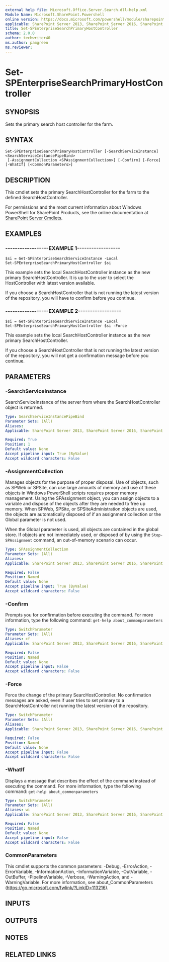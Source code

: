 ```yaml
---
external help file: Microsoft.Office.Server.Search.dll-help.xml
Module Name: Microsoft.SharePoint.Powershell
online version: https://docs.microsoft.com/powershell/module/sharepoint-server/set-spenterprisesearchprimaryhostcontroller
applicable: SharePoint Server 2013, SharePoint Server 2016, SharePoint Server 2019
title: Set-SPEnterpriseSearchPrimaryHostController
schema: 2.0.0
author: techwriter40
ms.author: pamgreen
ms.reviewer:
---
```


# Set-SPEnterpriseSearchPrimaryHostController

## SYNOPSIS
Sets the primary search host controller for the farm.

## SYNTAX

```
Set-SPEnterpriseSearchPrimaryHostController [-SearchServiceInstance] <SearchServiceInstancePipeBind>
 [-AssignmentCollection <SPAssignmentCollection>] [-Confirm] [-Force] [-WhatIf] [<CommonParameters>]
```

## DESCRIPTION
This cmdlet sets the primary SearchHostController for the farm to the defined SearchHostController.

For permissions and the most current information about Windows PowerShell for SharePoint Products, see the online documentation at [SharePoint Server Cmdlets](https://docs.microsoft.com/powershell/sharepoint/sharepoint-server/sharepoint-server-cmdlets).


## EXAMPLES

### ------------------EXAMPLE 1------------------
```
$si = Get-SPEnterpriseSearchServiceInstance -Local 
Set-SPEnterpriseSearchPrimaryHostController $si
```

This example sets the local SearchHostController instance as the new primary SearchHostController.
It is up to the user to select the HostController with latest version available.

If you choose a SearchHostController that is not running the latest version of the repository, you will have to confirm before you continue.


### ------------------EXAMPLE 2------------------
```
$si = Get-SPEnterpriseSearchServiceInstance -Local 
Set-SPEnterpriseSearchPrimaryHostController $si -Force
```

This example sets the local SearchHostController instance as the new primary SearchHostController.

If you choose a SearchHostController that is not running the latest version of the repository, you will not get a confirmation message before you continue.


## PARAMETERS

### -SearchServiceInstance
SearchServiceInstance of the server from where the SearchHostController object is returned.

```yaml
Type: SearchServiceInstancePipeBind
Parameter Sets: (All)
Aliases: 
Applicable: SharePoint Server 2013, SharePoint Server 2016, SharePoint Server 2019

Required: True
Position: 1
Default value: None
Accept pipeline input: True (ByValue)
Accept wildcard characters: False
```

### -AssignmentCollection
Manages objects for the purpose of proper disposal.
Use of objects, such as SPWeb or SPSite, can use large amounts of memory and use of these objects in Windows PowerShell scripts requires proper memory management.
Using the SPAssignment object, you can assign objects to a variable and dispose of the objects after they are needed to free up memory.
When SPWeb, SPSite, or SPSiteAdministration objects are used, the objects are automatically disposed of if an assignment collection or the Global parameter is not used.

When the Global parameter is used, all objects are contained in the global store.
If objects are not immediately used, or disposed of by using the `Stop-SPAssignment` command, an out-of-memory scenario can occur.

```yaml
Type: SPAssignmentCollection
Parameter Sets: (All)
Aliases: 
Applicable: SharePoint Server 2013, SharePoint Server 2016, SharePoint Server 2019

Required: False
Position: Named
Default value: None
Accept pipeline input: True (ByValue)
Accept wildcard characters: False
```

### -Confirm
Prompts you for confirmation before executing the command.
For more information, type the following command: `get-help about_commonparameters`

```yaml
Type: SwitchParameter
Parameter Sets: (All)
Aliases: cf
Applicable: SharePoint Server 2013, SharePoint Server 2016, SharePoint Server 2019

Required: False
Position: Named
Default value: None
Accept pipeline input: False
Accept wildcard characters: False
```

### -Force
Force the change of the primary SearcHostController.
No confirmation messages are asked, even if user tries to set primary to a SearchHostController not running the latest version of the repository.

```yaml
Type: SwitchParameter
Parameter Sets: (All)
Aliases: 
Applicable: SharePoint Server 2013, SharePoint Server 2016, SharePoint Server 2019

Required: False
Position: Named
Default value: None
Accept pipeline input: False
Accept wildcard characters: False
```

### -WhatIf
Displays a message that describes the effect of the command instead of executing the command.
For more information, type the following command: `get-help about_commonparameters`

```yaml
Type: SwitchParameter
Parameter Sets: (All)
Aliases: wi
Applicable: SharePoint Server 2013, SharePoint Server 2016, SharePoint Server 2019

Required: False
Position: Named
Default value: None
Accept pipeline input: False
Accept wildcard characters: False
```

### CommonParameters
This cmdlet supports the common parameters: -Debug, -ErrorAction, -ErrorVariable, -InformationAction, -InformationVariable, -OutVariable, -OutBuffer, -PipelineVariable, -Verbose, -WarningAction, and -WarningVariable. For more information, see about_CommonParameters (https://go.microsoft.com/fwlink/?LinkID=113216).

## INPUTS

## OUTPUTS

## NOTES

## RELATED LINKS
